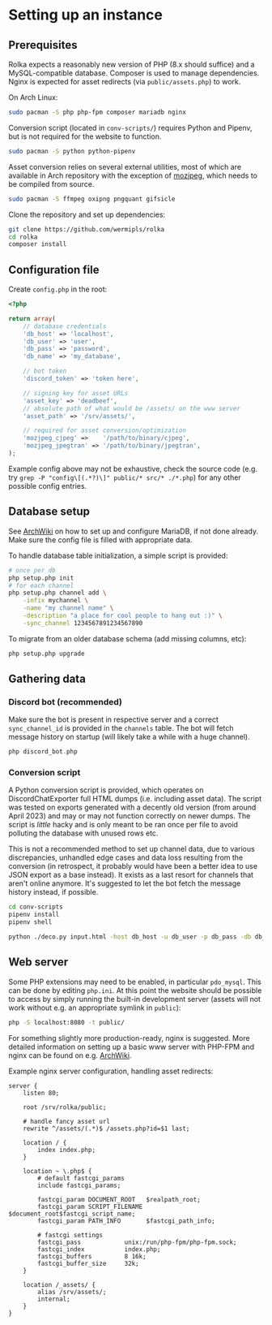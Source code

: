 # Setting up an instance

## Prerequisites

Rolka expects a reasonably new version of PHP (8.x should suffice) and a MySQL-compatible database. Composer is used to manage dependencies. Nginx is expected for asset redirects (via `public/assets.php`) to work.

On Arch Linux:
```sh
sudo pacman -S php php-fpm composer mariadb nginx
```

Conversion script (located in `conv-scripts/`) requires Python and Pipenv, but is not required for the website to function.

```sh
sudo pacman -S python python-pipenv
```

Asset conversion relies on several external utilities, most of which are available in Arch repository with the exception of [mozjpeg](https://github.com/mozilla/mozjpeg), which needs to be compiled from source.

```sh
sudo pacman -S ffmpeg oxipng pngquant gifsicle
```

Clone the repository and set up dependencies:

```sh
git clone https://github.com/wermipls/rolka
cd rolka
composer install
```

## Configuration file

Create `config.php` in the root:

```php
<?php

return array(
    // database credentials
    'db_host' => 'localhost',
    'db_user' => 'user',
    'db_pass' => 'password',
    'db_name' => 'my_database',

    // bot token
    'discord_token' => 'token here',

    // signing key for asset URLs
    'asset_key' => 'deadbeef',
    // absolute path of what would be /assets/ on the www server
    'asset_path' => '/srv/assets/',

    // required for asset conversion/optimization
    'mozjpeg_cjpeg' =>    '/path/to/binary/cjpeg',
    'mozjpeg_jpegtran' => '/path/to/binary/jpegtran',
);
```

Example config above may not be exhaustive, check the source code (e.g. try `grep -P "config\[(.*?)\]" public/* src/* ./*.php`) for any other possible config entries.

## Database setup

See [ArchWiki](https://wiki.archlinux.org/title/MariaDB) on how to set up and configure MariaDB, if not done already. Make sure the config file is filled with appropriate data.

To handle database table initialization, a simple script is provided:

```sh
# once per db
php setup.php init
# for each channel
php setup.php channel add \
    -infix mychannel \
    -name "my channel name" \
    -description "a place for cool people to hang out :)" \
    -sync_channel 1234567891234567890
```

To migrate from an older database schema (add missing columns, etc):

```sh
php setup.php upgrade
```

## Gathering data

### Discord bot (recommended)

Make sure the bot is present in respective server and a correct `sync_channel_id` is provided in the `channels` table. The bot will fetch message history on startup (will likely take a while with a huge channel).

```php
php discord_bot.php
```

### Conversion script

A Python conversion script is provided, which operates on DiscordChatExporter full HTML dumps (i.e. including asset data). The script was tested on exports generated with a decently old version (from around April 2023) and may or may not function correctly on newer dumps. The script is *little* hacky and is only meant to be ran once per file to avoid polluting the database with unused rows etc.

This is not a recommended method to set up channel data, due to various discrepancies, unhandled edge cases and data loss resulting from the conversion (in retrospect, it probably would have been a better idea to use JSON export as a base instead). It exists as a last resort for channels that aren't online anymore. It's suggested to let the bot fetch the message history instead, if possible.

```sh
cd conv-scripts
pipenv install
pipenv shell

python ./deco.py input.html -host db_host -u db_user -p db_pass -db db_name -t ch_yourchannelname_messages -assetdir /srv/assets/
```

## Web server

Some PHP extensions may need to be enabled, in particular `pdo_mysql`. This can be done by editing `php.ini`. At this point the website should be possible to access by simply running the built-in development server (assets will not work without e.g. an appropriate symlink in `public`):

```sh
php -S localhost:8080 -t public/
```

For something slightly more production-ready, nginx is suggested. More detailed information on setting up a basic www server with PHP-FPM and nginx can be found on e.g. [ArchWiki](https://wiki.archlinux.org/title/Nginx#FastCGI).

Example nginx server configuration, handling asset redirects:

```nginx
server {
    listen 80;

    root /srv/rolka/public;

    # handle fancy asset url
    rewrite ^/assets/(.*)$ /assets.php?id=$1 last;

    location / {
        index index.php;
    }

    location ~ \.php$ {
        # default fastcgi_params
        include fastcgi_params;

        fastcgi_param DOCUMENT_ROOT   $realpath_root;
        fastcgi_param SCRIPT_FILENAME $document_root$fastcgi_script_name;
        fastcgi_param PATH_INFO       $fastcgi_path_info;

        # fastcgi settings
        fastcgi_pass			unix:/run/php-fpm/php-fpm.sock;
        fastcgi_index			index.php;
        fastcgi_buffers			8 16k;
        fastcgi_buffer_size		32k;
    }

    location /_assets/ {
        alias /srv/assets/;
        internal;
    }
}
```
